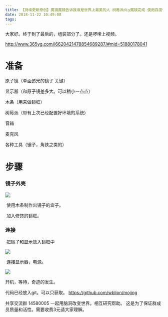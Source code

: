 ```yaml
---
title: 【持续更新原创】魔镜魔镜告诉我谁是世界上最美的人 树莓派diy魔镜完成 使用百度语音交互，支持语音唤醒
date: 2018-11-22 10:49:08
tags:
---
```


大家好。终于到了最后的，组装部分了。还是啰嗦上视频。

http://www.365yg.com/i6620421478854689287/#mid=51880178041

# 准备

原子镜（单面透光的镜子 关键）

显示器（和原子镜差多大。可以稍小一点点）

木条（用来做镜框）

树莓派（带有上次已经配置好环境的系统）

音箱

麦克风

各种工具（锯子，角铁之类的）



# 步骤

### 镜子外壳

![](\img\mojing_03\mojing_wg_front.jpg)

​      使用木条制作出镜子的盒子。

​      加入修饰的镜框。

### 连接

​    把镜子和显示放入镜框中

![](\img\mojing_03\mojing_wg_back.jpg)

​    连接显示器，电源。

![](\img\mojing_03\shumeipai.jpg)

开机，等待，奇迹的发生。

代码已经放入git。可以只获取。 https://github.com/wblion/mojing



共享交流群 14580005 一起用脑洞改变世界。相互研究帮助。 这是为了保证群成员质量和活性。需要收费3元请大家理解。

